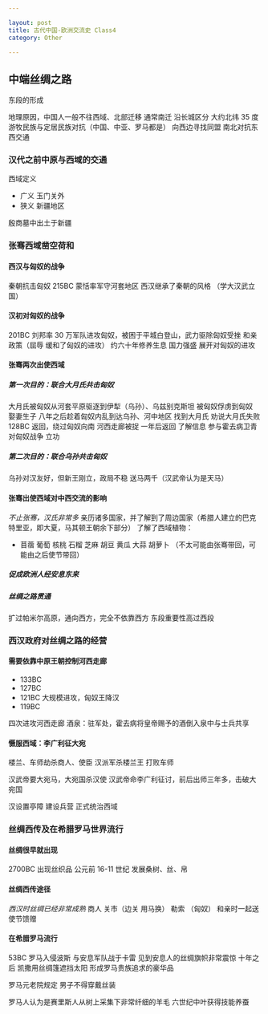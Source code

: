 ```yaml
---

layout: post
title: 古代中国-欧洲交流史 Class4
category: Other

---
```

## 中端丝绸之路
东段的形成

地理原因，中国人一般不往西域、北部迁移
通常南迁
沿长城区分 大约北纬 35 度
游牧民族与定居民族对抗（中国、中亚、罗马都是）
向西边寻找同盟 南北对抗东西交通

<!--description-->

### 汉代之前中原与西域的交通
西域定义
- 广义 玉门关外
- 狭义 新疆地区

殷商墓中出土于新疆

### 张骞西域凿空荷和
#### 西汉与匈奴的战争
秦朝抗击匈奴 215BC 蒙恬率军守河套地区
西汉继承了秦朝的风格 （学大汉武立国）

#### 汉初对匈奴的战争
201BC 刘邦率 30 万军队进攻匈奴，被困于平城白登山，武力驱除匈奴受挫
和亲政策（屈辱 缓和了匈奴的进攻）
约六十年修养生息 国力强盛
展开对匈奴的进攻

#### 张骞两次出使西域
##### 第一次目的：联合大月氏共击匈奴
大月氏被匈奴从河套平原驱逐到伊犁（乌孙）、乌兹别克斯坦
被匈奴俘虏到匈奴 娶妻生子
八年之后趁着匈奴内乱到达乌孙、河中地区 找到大月氏
劝说大月氏失败 128BC 返回，绕过匈奴向南
河西走廊被捉 一年后返回
了解信息 参与霍去病卫青对匈奴战争 立功

##### 第二次目的：联合乌孙共击匈奴
乌孙对汉友好，但新王刚立，政局不稳 送马两千（汉武帝认为是天马）

#### 张骞出使西域对中西交流的影响
*不止张骞，汉氏非常多*
亲历诸多国家，并了解到了周边国家（希腊人建立的巴克特里亚，即大夏，马其顿王朝余下部分）
了解了西域植物：
- 苜蓿 葡萄 核桃 石榴 芝麻 胡豆 黄瓜 大蒜 胡萝卜 （不太可能由张骞带回，可能由之后使节带回）

##### 促成欧洲人经安息东来

##### 丝绸之路贯通
扩过帕米尔高原，通向西方，完全不依靠西方
东段重要性高过西段

### 西汉政府对丝绸之路的经营
#### 需要依靠中原王朝控制河西走廊
- 133BC
- 127BC
- 121BC 大规模进攻，匈奴王降汉
- 119BC

四次进攻河西走廊
酒泉：驻军处，霍去病将皇帝赐予的酒倒入泉中与士兵共享

#### 慑服西域：李广利征大宛
楼兰、车师劫杀商人、使臣
汉派军杀楼兰王 打败车师

汉武帝要大宛马，大宛国杀汉使
汉武帝命李广利征讨，前后出师三年多，击破大宛国

汉设置亭障 建设兵营 正式统治西域

### 丝绸西传及在希腊罗马世界流行
#### 丝绸很早就出现
2700BC 出现丝织品
公元前 16-11 世纪 发展桑树、丝、帛

#### 丝绸西传途径
*西汉时丝绸已经非常成熟*
商人 关市（边关 用马换）
勒索 （匈奴） 和亲时一起送
使节馈赠

#### 在希腊罗马流行
53BC 罗马入侵波斯 与安息军队战于卡雷 见到安息人的丝绸旗帜非常震惊
十年之后 凯撒用丝绸篷遮挡太阳 形成罗马贵族追求的豪华品

罗马元老院规定 男子不得穿戴丝装

罗马人认为是赛里斯人从树上采集下非常纤细的羊毛
六世纪中叶获得技能养蚕
